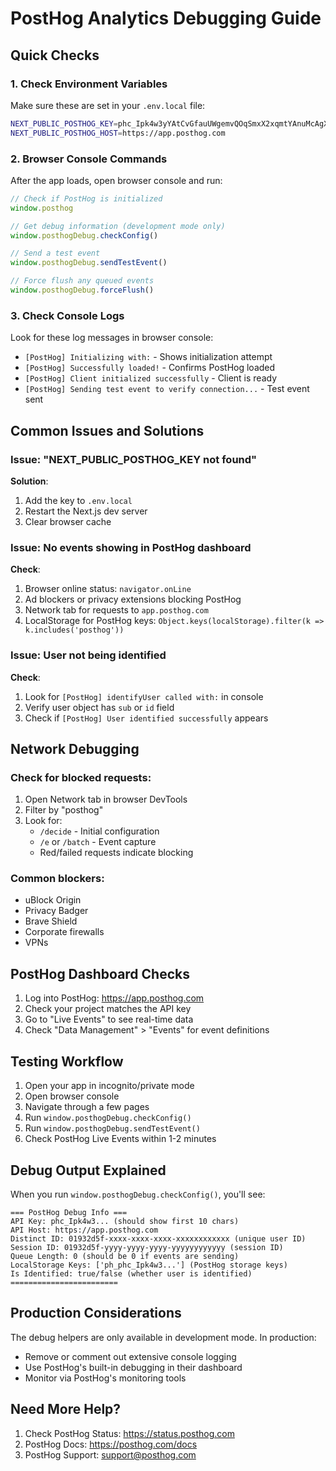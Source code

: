 # PostHog Analytics Debugging Guide

## Quick Checks

### 1. Check Environment Variables
Make sure these are set in your `.env.local` file:
```bash
NEXT_PUBLIC_POSTHOG_KEY=phc_Ipk4w3yYAtCvGfauUWgemvQOqSmxX2xqmtYAnuMcAgX
NEXT_PUBLIC_POSTHOG_HOST=https://app.posthog.com
```

### 2. Browser Console Commands
After the app loads, open browser console and run:

```javascript
// Check if PostHog is initialized
window.posthog

// Get debug information (development mode only)
window.posthogDebug.checkConfig()

// Send a test event
window.posthogDebug.sendTestEvent()

// Force flush any queued events
window.posthogDebug.forceFlush()
```

### 3. Check Console Logs
Look for these log messages in browser console:

- `[PostHog] Initializing with:` - Shows initialization attempt
- `[PostHog] Successfully loaded!` - Confirms PostHog loaded
- `[PostHog] Client initialized successfully` - Client is ready
- `[PostHog] Sending test event to verify connection...` - Test event sent

## Common Issues and Solutions

### Issue: "NEXT_PUBLIC_POSTHOG_KEY not found"
**Solution**: 
1. Add the key to `.env.local`
2. Restart the Next.js dev server
3. Clear browser cache

### Issue: No events showing in PostHog dashboard
**Check**:
1. Browser online status: `navigator.onLine`
2. Ad blockers or privacy extensions blocking PostHog
3. Network tab for requests to `app.posthog.com`
4. LocalStorage for PostHog keys: `Object.keys(localStorage).filter(k => k.includes('posthog'))`

### Issue: User not being identified
**Check**:
1. Look for `[PostHog] identifyUser called with:` in console
2. Verify user object has `sub` or `id` field
3. Check if `[PostHog] User identified successfully` appears

## Network Debugging

### Check for blocked requests:
1. Open Network tab in browser DevTools
2. Filter by "posthog"
3. Look for:
   - `/decide` - Initial configuration
   - `/e` or `/batch` - Event capture
   - Red/failed requests indicate blocking

### Common blockers:
- uBlock Origin
- Privacy Badger
- Brave Shield
- Corporate firewalls
- VPNs

## PostHog Dashboard Checks

1. Log into PostHog: https://app.posthog.com
2. Check your project matches the API key
3. Go to "Live Events" to see real-time data
4. Check "Data Management" > "Events" for event definitions

## Testing Workflow

1. Open your app in incognito/private mode
2. Open browser console
3. Navigate through a few pages
4. Run `window.posthogDebug.checkConfig()`
5. Run `window.posthogDebug.sendTestEvent()`
6. Check PostHog Live Events within 1-2 minutes

## Debug Output Explained

When you run `window.posthogDebug.checkConfig()`, you'll see:

```
=== PostHog Debug Info ===
API Key: phc_Ipk4w3... (should show first 10 chars)
API Host: https://app.posthog.com
Distinct ID: 01932d5f-xxxx-xxxx-xxxx-xxxxxxxxxxxx (unique user ID)
Session ID: 01932d5f-yyyy-yyyy-yyyy-yyyyyyyyyyyy (session ID)
Queue Length: 0 (should be 0 if events are sending)
LocalStorage Keys: ['ph_phc_Ipk4w3...'] (PostHog storage keys)
Is Identified: true/false (whether user is identified)
========================
```

## Production Considerations

The debug helpers are only available in development mode. In production:
- Remove or comment out extensive console logging
- Use PostHog's built-in debugging in their dashboard
- Monitor via PostHog's monitoring tools

## Need More Help?

1. Check PostHog Status: https://status.posthog.com
2. PostHog Docs: https://posthog.com/docs
3. PostHog Support: support@posthog.com